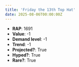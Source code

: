 ```yaml
---
title: 'Friday the 13th Top Hat'
date: 2025-08-06T00:00:00Z
---
```

- **RAP**: 1691
- **Value**: -1
- **Demand level**: -1
- **Trend**: -1
- **Projected?**: True
- **Hyped?**: True
- **Rare?**: True
